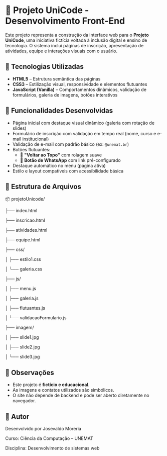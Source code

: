 # 🧩 Projeto UniCode - Desenvolvimento Front-End

Este projeto representa a construção da interface web para o **Projeto UniCode**, uma iniciativa fictícia voltada à inclusão digital e ensino de tecnologia. 
O sistema inclui páginas de inscrição, apresentação de atividades, equipe e interações visuais com o usuário.

## 🚀 Tecnologias Utilizadas

- **HTML5** – Estrutura semântica das páginas
- **CSS3** – Estilização visual, responsividade e elementos flutuantes
- **JavaScript (Vanilla)** – Comportamentos dinâmicos, validação de formulários, galeria de imagens, botões interativos

## 🧱 Funcionalidades Desenvolvidas

- Página inicial com destaque visual dinâmico (galeria com rotação de slides)
- Formulário de inscrição com validação em tempo real (nome, curso e e-mail institucional)
- Validação de e-mail com padrão básico (ex: `@unemat.br`)
- Botões flutuantes:
  - 🔼 **"Voltar ao Topo"** com rolagem suave
  - 💬 **Botão de WhatsApp** com link pré-configurado
- Destaque automático no menu (página ativa)
- Estilo e layout compatíveis com acessibilidade básica

## 📁 Estrutura de Arquivos

📦 projetoUnicode/

├── index.html

├── inscricao.html

├── atividades.html

├── equipe.html

├── css/

│ ├── estilo1.css

│ └── galeria.css

├── js/

│ ├── menu.js

│ ├── galeria.js

│ ├── flutuantes.js

│ └── validacaoFormulario.js

├── imagem/

│ ├── slide1.jpg

│ ├── slide2.jpg

│ └── slide3.jpg


## 📝 Observações

- Este projeto é **fictício e educacional**.
- As imagens e contatos utilizados são simbólicos.
- O site não depende de backend e pode ser aberto diretamente no navegador.

## 📌 Autor

Desenvolvido por Josevaldo Moreria

Curso: Ciência da Computação – UNEMAT

Disciplina: Desenvolvimento de sistemas web  
